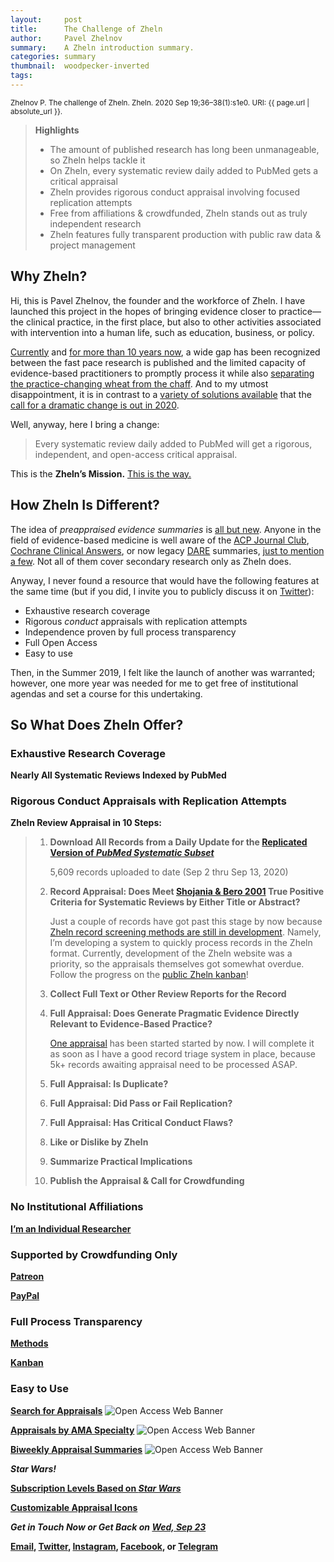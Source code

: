 ```yaml
---
layout:     post
title:      The Challenge of Zheln
author:     Pavel Zhelnov
summary:    A Zheln introduction summary.
categories: summary
thumbnail:  woodpecker-inverted
tags:
---
```


<small>Zhelnov P. The challenge of Zheln. Zheln. 2020 Sep 19;36–38(1):s1e0. URI: {{ page.url | absolute_url }}.</small>

> **Highlights**
>
> * The amount of published research has long been unmanageable, so Zheln helps tackle it
> * On Zheln, every systematic review daily added to PubMed gets a critical appraisal
> * Zheln provides rigorous conduct appraisal involving focused replication attempts
> * Free from affiliations & crowdfunded, Zheln stands out as truly independent research
> * Zheln features fully transparent production with public raw data & project management

## Why Zheln?

Hi, this is Pavel Zhelnov, the founder and the workforce of Zheln. I have launched this project in the hopes of bringing evidence closer to practice—the clinical practice, in the first place, but also to other activities associated with intervention into a human life, such as education, business, or policy.

[Currently][Papes2020e13301] and [for more than 10 years now][Bastian2010e1000326], a wide gap has been recognized between the fast pace research is published and the limited capacity of evidence-based practitioners to promptly process it while also [separating the practice-changing wheat from the chaff][Contou202070]. And to my utmost disappointment, it is in contrast to a [variety of solutions available][Bougioukas2020e12318] that the [call for a dramatic change is out in 2020][Boutron2020135142].

Well, anyway, here I bring a change:

> Every systematic review daily added to PubMed will get a rigorous, independent, and open-access critical appraisal.

This is the **Zheln’s Mission.** [This is the way.](https://www.youtube.com/watch?v=eW7Twd85m2g) <i class="fab fa-mandalorian"></i>

## How Zheln Is Different?

The idea of _preappraised evidence summaries_ is [all but new][Haynes2006162164]. Anyone in the field of evidence-based medicine is well aware of the [ACP Journal Club](https://www.acpjournals.org/topic/category/journal-club), [Cochrane Clinical Answers](https://www.cochranelibrary.com/cca), or now legacy [DARE](https://www.crd.york.ac.uk/crdweb/ShowRecord.asp?ID=32004000332&ID=32004000332) summaries, [just to mention a few][Chandran2020147154]. Not all of them cover secondary research only as Zheln does.

Anyway, I never found a resource that would have the following features at the same time (but if you did, I invite you to publicly discuss it on [Twitter](https://twitter.com/drzhelnov)):

* Exhaustive research coverage
* Rigorous _conduct_ appraisals with replication attempts
* Independence proven by full process transparency
* Full Open Access
* Easy to use
  
Then, in the Summer 2019, I felt like the launch of another was warranted; however, one more year was needed for me to get free of institutional agendas and set a course for this undertaking.

## So What Does Zheln Offer?

### Exhaustive Research Coverage

**Nearly All Systematic Reviews Indexed by PubMed**

### Rigorous Conduct Appraisals with Replication Attempts

**Zheln Review Appraisal in 10 Steps:**

> 1. **Download All Records from a Daily Update for the [Replicated Version of _PubMed Systematic Subset_](https://p1m.org/ssb)**
> 
>    5,609 records uploaded to date (Sep 2 thru Sep 13, 2020)
>
> 2. **Record Appraisal: Does Meet [Shojania & Bero 2001](https://www.researchgate.net/publication/11820967_Taking_Advantage_of_the_Explosion_of_Systematic_Reviews_An_Efficient_MEDLINE_Search_Strategy) True Positive Criteria for Systematic Reviews by Either Title or Abstract?**
>
>    Just a couple of records have got past this stage by now because [Zheln record screening methods are still in development](https://github.com/drzhelnov/zheln.github.io/issues/7). Namely, I’m developing a system to quickly process records in the Zheln format. Currently, development of the Zheln website was a priority, so the appraisals themselves got somewhat overdue. Follow the progress on the [public Zheln kanban](https://github.com/drzhelnov/zheln.github.io/projects/1)!
>
> 3. **Collect Full Text or Other Review Reports for the Record**
> 4. **Full Appraisal: Does Generate Pragmatic Evidence Directly Relevant to Evidence-Based Practice?**
>
>    [One appraisal](https://github.com/drzhelnov/zheln.github.io/issues/3) has been started started by now. I will complete it as soon as I have a good record triage system in place, because 5k+ records awaiting appraisal need to be processed ASAP.
>
> 5. **Full Appraisal: Is Duplicate?**
> 6. **Full Appraisal: Did Pass or Fail Replication?**
> 7. **Full Appraisal: Has Critical Conduct Flaws?**
> 8. **Like or Dislike by Zheln**
> 9.  **Summarize Practical Implications**
> 10. **Publish the Appraisal & Call for Crowdfunding**

### No Institutional Affiliations

<i class="fas fa-user-shield"></i> **[I’m an Individual Researcher](https://orcid.org/0000-0003-2767-5123)**

### Supported by Crowdfunding Only

<i class="fab fa-patreon"></i> **[Patreon](https://patreon.com/zheln)**

<i class="fab fa-cc-paypal"></i> **[PayPal](https://paypal.me/pjelnov)**

### Full Process Transparency

<i class="fab fa-github"></i> **[Methods](https://github.com/p1m-ortho/qs-global-ortho-search-queries/blob/global-sr-query/README.md)**

<i class="fas fa-tasks"></i> **[Kanban](https://github.com/drzhelnov/zheln.github.io/projects/)**

### Easy to Use

<i class="fa fa-search"></i> **[Search for Appraisals](https://zheln.com/search)** <img src="https://upload.wikimedia.org/wikipedia/commons/5/57/Oa_80x15_orange.png" alt="Open Access Web Banner">

<i class="fas fa-user-md"></i> **[Appraisals by AMA Specialty](https://zheln.com)** <img src="https://upload.wikimedia.org/wikipedia/commons/5/57/Oa_80x15_orange.png" alt="Open Access Web Banner">

<i class="fa fa-home"></i> **[Biweekly Appraisal Summaries](https://zheln.com)** <img src="https://upload.wikimedia.org/wikipedia/commons/5/57/Oa_80x15_orange.png" alt="Open Access Web Banner">

_**Star Wars!**_

<i class="far fa-grin-alt"></i> **[Subscription Levels Based on _Star Wars_](https://patreon.com/zheln)**

<i class="fas fa-journal-whills"></i> **[Customizable Appraisal Icons](https://patreon.com/zheln)**

<i class="far fa-comments"></i> _**Get in Touch Now or Get Back on [Wed, Sep 23](https://github.com/drzhelnov/zheln.github.io/milestone/7)**_

**[Email](mailto:pavel@zheln.com), [Twitter](https://twitter.com/drzhelnov), [Instagram](https://instagram.com/igzheln), [Facebook](https://facebook.com/drzhelnov), or [Telegram](https://t.me/drzhelnov)**

[Papes2020e13301]: https://doi.org/10.1111/eci.13301 "Papes D, Jeroncic A, Ozimec E. Redundancy and methodological issues in articles on COVID-19. Eur J Clin Invest. 2020 Jun 7:e13301. doi: 10.1111/eci.13301. Epub ahead of print. PMID: 32506512; PMCID: PMC7300618."

[Bastian2010e1000326]: https://doi.org/10.1371/journal.pmed.1000326 "Bastian H, Glasziou P, Chalmers I. Seventy-five trials and eleven systematic reviews a day: how will we ever keep up? PLoS Med. 2010 Sep 21;7(9):e1000326. doi: 10.1371/journal.pmed.1000326. PMID: 20877712; PMCID: PMC2943439."

[Contou202070]: https://doi.org/10.1186/s13613-020-00688-2 "Contou D, Thirion M, Pajot O, Plantefève G, Mentec H. Journal club in an ICU: rate and factors associated with practice-changing articles. Analysis of 1712 articles read over a 13-year period (2007-2019). Ann Intensive Care. 2020 Jun 1;10(1):70. doi: 10.1186/s13613-020-00688-2. PMID: 32488529; PMCID: PMC7266895."

[Bougioukas2020e12318]: https://doi.org/10.1111/hir.12318 "Bougioukas KI, Bouras EC, Avgerinos KI, Dardavessis T, Haidich AB. How to keep up to date with medical information using web-based resources: a systematised review and narrative synthesis. Health Info Libr J. 2020 Jul 21. doi: 10.1111/hir.12318. Epub ahead of print. PMID: 32691960."

[Boutron2020135142]: https://doi.org/10.1016/j.jclinepi.2020.01.024 "Boutron I, Créquit P, Williams H, Meerpohl J, Craig JC, Ravaud P. Future of evidence ecosystem series: 1. Introduction Evidence synthesis ecosystem needs dramatic change. J Clin Epidemiol. 2020 Jul;123:135-142. doi: 10.1016/j.jclinepi.2020.01.024. Epub 2020 Mar 4. PMID: 32145367."

[Haynes2006162164]: https://doi.org/10.1136/ebm.11.6.162-a "Haynes RB. Of studies, syntheses, synopses, summaries, and systems: the “5S” evolution of information services for evidence-based health care decisions. ACP J Club. 2006 Nov-Dec;145(3):A8. doi: 10.1136/ebm.11.6.162-a. PMID: 17080967."

[Chandran2020147154]: https://doi.org/10.7324/JAPS.2020.10717 "Chandran PV, Khan S, Pai KG, Khera K, Devi ES, Athira B, Thunga G. Evidence-based medicine databases: an overview. J Appl Pharm Sci. 2020 Jul;10(7):147-154. doi: 10.7324/JAPS.2020.10717."
